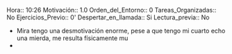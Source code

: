 Hora:: 10:26
Motivación:: 1.0
Orden_del_Entorno:: 0
Tareas_Organizadas:: No
Ejercicios_Previo:: 0'
Despertar_en_llamada:: Si
Lectura_previa:: No

- Mira tengo una desmotivación enorme, pese a que tengo mi cuarto echo una mierda, me resulta físicamente mu
-
